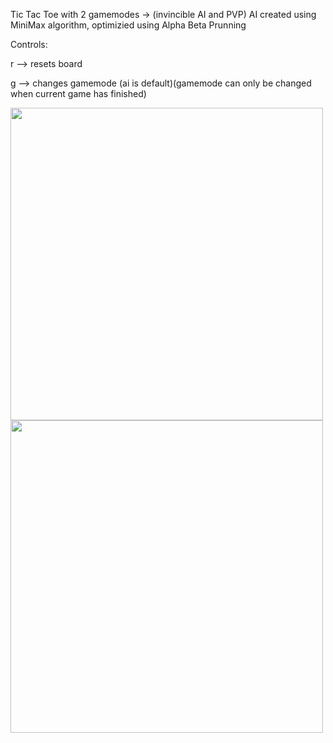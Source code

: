 Tic Tac Toe with 2 gamemodes -> (invincible AI and PVP)
AI created using MiniMax algorithm, optimizied using Alpha Beta Prunning

Controls:

r --> resets board

g --> changes gamemode (ai is default)(gamemode can only be changed when current game has finished)

<img src="https://github.com/user-attachments/assets/763aebb2-5627-4ffe-9766-0b77665067ca" width="500" height="500">
<img src="https://github.com/user-attachments/assets/b450f053-8797-475b-be68-ec54b2e1127f" width="500" height="500">


